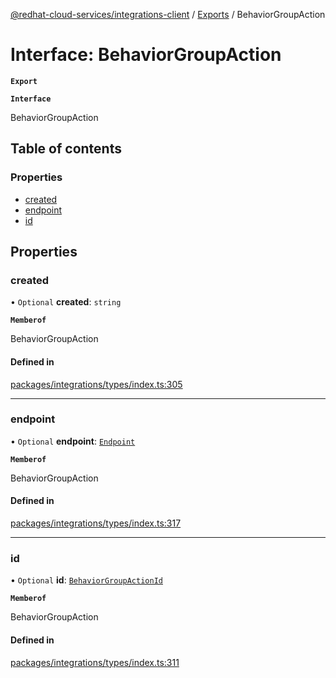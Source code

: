 [@redhat-cloud-services/integrations-client](../README.md) / [Exports](../modules.md) / BehaviorGroupAction

# Interface: BehaviorGroupAction

**`Export`**

**`Interface`**

BehaviorGroupAction

## Table of contents

### Properties

- [created](BehaviorGroupAction.md#created)
- [endpoint](BehaviorGroupAction.md#endpoint)
- [id](BehaviorGroupAction.md#id)

## Properties

### created

• `Optional` **created**: `string`

**`Memberof`**

BehaviorGroupAction

#### Defined in

[packages/integrations/types/index.ts:305](https://github.com/RedHatInsights/javascript-clients/blob/master/packages/integrations/types/index.ts#L305)

___

### endpoint

• `Optional` **endpoint**: [`Endpoint`](Endpoint.md)

**`Memberof`**

BehaviorGroupAction

#### Defined in

[packages/integrations/types/index.ts:317](https://github.com/RedHatInsights/javascript-clients/blob/master/packages/integrations/types/index.ts#L317)

___

### id

• `Optional` **id**: [`BehaviorGroupActionId`](BehaviorGroupActionId.md)

**`Memberof`**

BehaviorGroupAction

#### Defined in

[packages/integrations/types/index.ts:311](https://github.com/RedHatInsights/javascript-clients/blob/master/packages/integrations/types/index.ts#L311)
